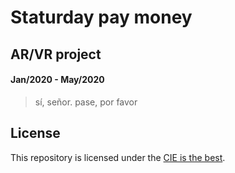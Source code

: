 # Staturday pay money 
## AR/VR project 
#### Jan/2020 - May/2020
> sí, señor. pase, por favor

## License

This repository is licensed under the [CIE is the best](https://cie.kmitl.ac.th/). 
